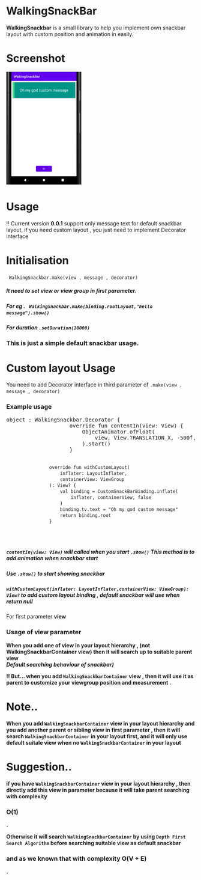 # WalkingSnackBar

<p><strong>WalkingSnackbar</strong> is a small library to help you implement own snackbar layout with custom position and animation in easily.</p>

<h1>Screenshot</h1>
<img src="https://github.com/ZayPhyo01/WalkingSnackBar/blob/main/app/image/home.png" width="200" height = "300" title="hover text">

<h1>Usage</h1>
<p>‼️ Current version <b>0.0.1</b> support only message text for default snackbar layout, if you need custom layout , you just need to implement Decorator interface</p>

<h1>Initialisation</h1>

<code> WalkingSnackbar.make(view , message , decorator)</code>

<h5>It need to set view or view group in first parameter.</h5>


<h5>For eg .  <code> WalkingSnackbar.make(binding.rootLayout,"hello message").show()</code> </h5>

<h5>For duration <code>.setDuration(10000)</code> </h5>

<h3>This is just a simple default snackbar usage.</h3>

<h1>Custom layout Usage</h1>

<p>You need to add Decorator interface in third parameter of <code>.make(view , message , decorator)</code></p>
<h3>Example usage</h3>
  <pre><div>object : WalkingSnackbar.Decorator {
                    override fun contentIn(view: View) {
                        ObjectAnimator.ofFloat(
                            view, View.TRANSLATION_X, -500f, 0f
                        ).start()
                    }

                    override fun withCustomLayout(
                        inflater: LayoutInflater,
                        containerView: ViewGroup
                    ): View? {
                        val binding = CustomSnackBarBinding.inflate(
                            inflater, containerView, false
                        )
                        binding.tv.text = "Oh my god custom message"
                        return binding.root
                    }
  </div></pre>
  
  
  <h5><code>contentIn(view: View)</code> will called when you start <code>.show()</code> This method is to add animation when snackbar start</h5>
<h5>Use <code>.show()</code> to start showing snackbar </h5>

<h5><code>withCustomLayout(inflater: LayoutInflater,containerView: ViewGroup): View?</code> to add custom layout binding , default snackbar will use when return null</h5>

<p>For first parameter <b>view<b> </p>
  
  <h3>Usage of view parameter</h3>
  
  <p>When you add one of view in your layout hierarchy , <b>(not WalkingSnackbarContainer view)</b> then it will search up to suitable parent view<br>
    <i>Default searching behaviour of snackbar)</i>
</p>
  <p>‼️ But... when you add <code>WalkingSnackbarContainer</code> view , then it will use it as parent to customize your viewgroup position and measurement .</p>
  
  <h1>Note..</h1>
  
  <p>When you add <code>WalkingSnackbarContainer</code> view in your layout hierarchy
  and you add another parent or sibling view in first parameter , then it will search <code>WalkingSnackbarContainer</code> in your layout first,
    and it will only use default suitale view when no <code>WalkingSnackbarContainer</code> in your layout
  </p>
  
  <h1>Suggestion..</h1>
  
  <p>if you have <code>WalkingSnackbarContainer</code> view in your layout hierarchy , then directly add this view in parameter
    because it will take parent searching with complexity <h3>O(1)</h3>.
  </p>
  
  <p>Otherwise it will search  <code>WalkingSnackbarContainer</code> by using <code>Depth First Search Algorithm</code> before searching suitable view as default snackbar<h3> and as we known that with complexity O(V + E)</h3>.
  </p>
 
  
